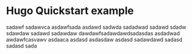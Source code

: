 # Hugo Quickstart example
sadawf
sadawvca
asdawfsada
asdawd
sadwda
sadadwad
sadawd
sdadw
sdawdaw
sadawd
sadawdaw
dawdawfsadawdawdsadasdas
asdadwad
awdawfcasvawv
asdaaca
asdasd
asdasdaw
asdasd
sadawdawd
sadasd
sadasd
sada
